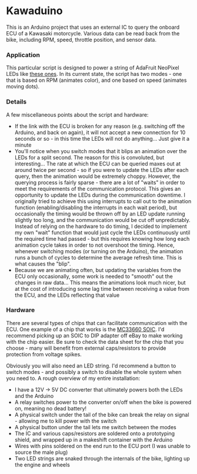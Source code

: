 # Kawaduino #

This is an Arduino project that uses an external IC to query the onboard ECU of a Kawasaki motorcycle. Various data can be read back from the bike, including RPM, speed, throttle position, and sensor data.

### Application

This particular script is designed to power a string of AdaFruit NeoPixel LEDs like [these ones](http://www.adafruit.com/products/1461). In its current state, the script has two modes - one that is based on RPM (animates color), and one based on speed (animates moving dots).

### Details

A few miscellaneous points about the script and hardware:

* If the link with the ECU is broken for any reason (e.g. switching off the Arduino, and back on again), it will not accept a new connection for 10 seconds or so - in this time the LEDs will not do anything... Just give it a minute
* You'll notice when you switch modes that it blips an animation over the LEDs for a split second. The reason for this is convoluted, but interesting... The rate at which the ECU can be queried maxes out at around twice per second - so if you were to update the LEDs after each query, then the animation would be extremely choppy. However, the querying process is fairly sparse - there are a lot of "waits" in order to meet the requirements of the communication protocol. This gives an opportunity to update the LEDs during the communication downtime. I originally tried to achieve this using interrupts to call out to the animation function (enabling/disabling the interrupts in each wait period), but occasionally the timing would be thrown off by an LED update running slightly too long, and the communication would be cut off unpredictably. Instead of relying on the hardware to do timing, I decided to implement my own "wait" function that would just cycle the LEDs continuously until the required time had passed - but this requires knowing how long each animation cycle takes in order to not overshoot the timing. Hence, whenever switching modes (or turning on the Arduino), the animation runs a bunch of cycles to determine the average refresh time. This is what causes the "blip".
* Because we are animating often, but updating the variables from the ECU only occasionally, some work is needed to "smooth" out the changes in raw data... This means the animations look much nicer, but at the cost of introducing some lag time between receiving a value from the ECU, and the LEDs reflecting that value

### Hardware

There are several types of chips that can facilitate communication with the ECU. One example of a chip that works is the [MC33660 SOIC](http://www.digikey.com/product-detail/en/MC33660EFR2/MC33660EFR2CT-ND/5215177). I'd recommend picking up an SOIC to DIP adapter off eBay to make working with the chip easier. Be sure to check the data sheet for the chip that you choose - many will benefit from external caps/resistors to provide protection from voltage spikes.

Obviously you will also need an LED string. I'd recommend a button to switch modes - and possibly a switch to disable the whole system when you need to. A rough overview of my entire installation:

* I have a 12V -> 5V DC converter that ultimately powers both the LEDs and the Arduino
* A relay switches power to the converter on/off when the bike is powered on, meaning no dead battery!
* A physical switch under the tail of the bike can break the relay on signal - allowing me to kill power with the switch
* A physical button under the tail lets me switch between the modes
* The IC and various caps/resistors are soldered onto a prototyping shield, and wrapped up in a makeshift container with the Arduino
* Wires with pins soldered on the end run to the ECU port (I was unable to source the male plug)
* Two LED strings are snaked through the internals of the bike, lighting up the engine and wheels